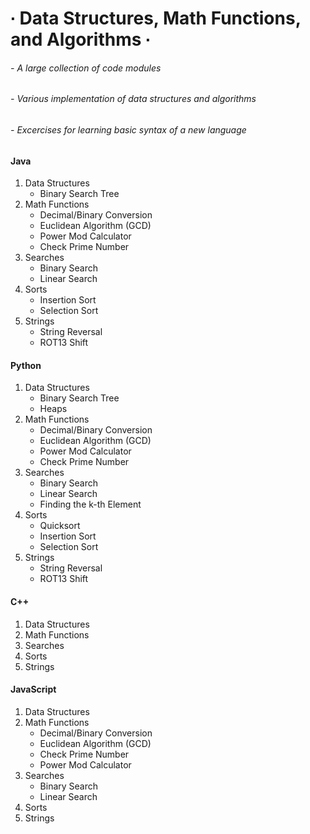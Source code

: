 # ∙ Data Structures, Math Functions, and Algorithms ∙
######	- A large collection of code modules
######	- Various implementation of data structures and algorithms
######	- Excercises for learning basic syntax of a new language

#### Java
1. Data Structures
	* Binary Search Tree
2. Math Functions
	* Decimal/Binary Conversion
	* Euclidean Algorithm (GCD)
	* Power Mod Calculator
	* Check Prime Number
3. Searches
	* Binary Search
	* Linear Search
4. Sorts
	* Insertion Sort
	* Selection Sort
5. Strings
	* String Reversal
	* ROT13 Shift

#### Python
1. Data Structures
	* Binary Search Tree
	* Heaps
2. Math Functions
	* Decimal/Binary Conversion
	* Euclidean Algorithm (GCD)
	* Power Mod Calculator
	* Check Prime Number
3. Searches
	* Binary Search
	* Linear Search
	* Finding the k-th Element
4. Sorts
	* Quicksort
	* Insertion Sort
	* Selection Sort
5. Strings
	* String Reversal
	* ROT13 Shift

#### C++
1. Data Structures
2. Math Functions
3. Searches
4. Sorts
5. Strings

#### JavaScript
1. Data Structures
2. Math Functions
	* Decimal/Binary Conversion
	* Euclidean Algorithm (GCD)
	* Check Prime Number
	* Power Mod Calculator
3. Searches
	* Binary Search
	* Linear Search
4. Sorts
5. Strings
